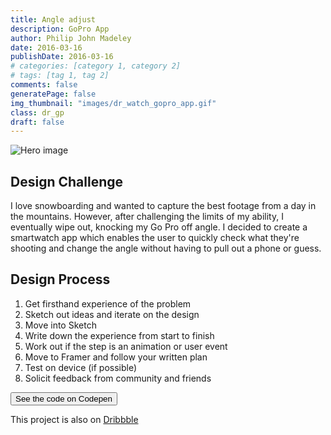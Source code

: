 ```yaml
---
title: Angle adjust
description: GoPro App
author: Philip John Madeley
date: 2016-03-16
publishDate: 2016-03-16
# categories: [category 1, category 2]
# tags: [tag 1, tag 2]
comments: false
generatePage: false
img_thumbnail: "images/dr_watch_gopro_app.gif"
class: dr_gp
draft: false
---
```


![Hero image](/images/dr_watch_gopro_app.gif)

## Design Challenge
I love snowboarding and wanted to capture the best footage from a day in the mountains. However, after challenging the limits of my ability, I eventually wipe out, knocking my Go Pro off angle. I decided to create a smartwatch app which enables the user to quickly check what they're shooting and change the angle without having to pull out a phone or guess.

## Design Process
1. Get firsthand experience of the problem
2. Sketch out ideas and iterate on the design
3. Move into Sketch
4. Write down the experience from start to finish
5. Work out if the step is an animation or user event
6. Move to Framer and follow your written plan
7. Test on device (if possible)
8. Solicit feedback from community and friends

<a href="http://codepen.io/pjmtokyo/pen/xVReaR" target="_blank">
<button>See the code on Codepen</button>
</a>

This project is also on <a class="link" href="https://dribbble.com/shots/2593094-Go-Pro-Angle-Adjust" target="_blank">Dribbble</a>

